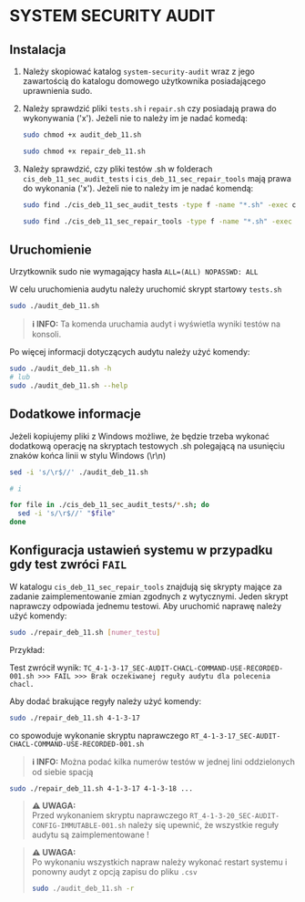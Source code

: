 # SYSTEM SECURITY AUDIT

## Instalacja

1. Należy skopiować katalog ``system-security-audit`` wraz z jego zawartością do katalogu domowego użytkownika posiadającego uprawnienia sudo.

2. Należy sprawdzić pliki ``tests.sh`` i ``repair.sh`` czy posiadają prawa do wykonywania ('x'). Jeżeli nie to należy im je nadać komedą:

   ```bash
   sudo chmod +x audit_deb_11.sh
   
   sudo chmod +x repair_deb_11.sh
   ```

3. Należy sprawdzić, czy pliki testów .sh w folderach ``cis_deb_11_sec_audit_tests`` i ``cis_deb_11_sec_repair_tools`` mają prawa do wykonania ('x'). Jeżeli nie to należy im je nadać komendą:

   ```bash
   sudo find ./cis_deb_11_sec_audit_tests -type f -name "*.sh" -exec chmod +x {} +

   sudo find ./cis_deb_11_sec_repair_tools -type f -name "*.sh" -exec chmod +x {} +
   ```

## Uruchomienie

Urzytkownik sudo nie wymagający hasła `ALL=(ALL) NOPASSWD: ALL`

W celu uruchomienia audytu należy uruchomić skrypt startowy ``tests.sh``

```bash
sudo ./audit_deb_11.sh
```

> **&#x2139; INFO:**
 Ta komenda uruchamia audyt i wyświetla wyniki testów na konsoli.

Po więcej informacji dotyczących audytu należy użyć komendy:

```bash
sudo ./audit_deb_11.sh -h
# lub
sudo ./audit_deb_11.sh --help
```

## Dodatkowe informacje

Jeżeli kopiujemy pliki z Windows możliwe, że będzie trzeba wykonać dodatkową operację na skryptach testowych .sh polegającą na usunięciu znaków końca linii w stylu Windows (\r\n)

```bash
sed -i 's/\r$//' ./audit_deb_11.sh

# i

for file in ./cis_deb_11_sec_audit_tests/*.sh; do
  sed -i 's/\r$//' "$file"
done
```

## Konfiguracja ustawień systemu w przypadku gdy test zwróci `FAIL`

W katalogu ``cis_deb_11_sec_repair_tools`` znajdują się skrypty mające za zadanie zaimplementowanie zmian zgodnych z wytycznymi. Jeden skrypt naprawczy odpowiada jednemu testowi. Aby uruchomić naprawę należy użyć komendy:

```bash
sudo ./repair_deb_11.sh [numer_testu]
```

Przykład:

Test zwrócił wynik: `TC_4-1-3-17_SEC-AUDIT-CHACL-COMMAND-USE-RECORDED-001.sh >>> FAIL >>> Brak oczekiwanej reguły audytu dla polecenia chacl.`

Aby dodać brakujące regyły należy użyć komendy:

```bash
sudo ./repair_deb_11.sh 4-1-3-17
```

co spowoduje wykonanie skryptu naprawczego `RT_4-1-3-17_SEC-AUDIT-CHACL-COMMAND-USE-RECORDED-001.sh`

> **&#x2139; INFO:**
 Można podać kilka numerów testów w jednej lini oddzielonych od siebie spacją
 ```bash
 sudo ./repair_deb_11.sh 4-1-3-17 4-1-3-18 ...
 ```

> **&#x26A0; UWAGA:**\
 Przed wykonaniem skryptu naprawczego ``RT_4-1-3-20_SEC-AUDIT-CONFIG-IMMUTABLE-001.sh`` należy się upewnić, że wszystkie reguły audytu są zaimplementowane !

> **&#x26A0; UWAGA:**\
 Po wykonaniu wszystkich napraw należy wykonać restart systemu i ponowny audyt z opcją zapisu do pliku `.csv`
> ```bash
> sudo ./audit_deb_11.sh -r
> ```

